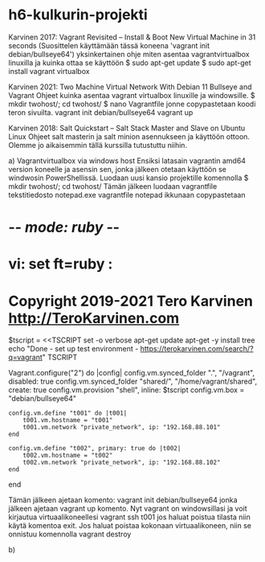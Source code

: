# h6-kulkurin-projekti

Karvinen 2017: Vagrant Revisited – Install & Boot New Virtual Machine in 31 seconds (Suosittelen käyttämään tässä koneena 'vagrant init debian/bullseye64')
yksinkertainen ohje miten asentaa vagrantvirtualbox linuxilla ja kuinka ottaa se käyttöön 
$ sudo apt-get update
$ sudo apt-get install vagrant virtualbox


Karvinen 2021: Two Machine Virtual Network With Debian 11 Bullseye and Vagrant
Ohjeet kuinka asentaa vagrant virtualbox linuxille ja windowsille.
$ mkdir twohost/; cd twohost/
$ nano Vagrantfile jonne copypastetaan koodi teron sivuilta.
vagrant init debian/bullseye64
vagrant up

Karvinen 2018: Salt Quickstart – Salt Stack Master and Slave on Ubuntu Linux
Ohjeet salt masterin ja salt minion asennukseen ja käyttöön ottoon. Olemme jo aikaisemmin tällä kurssilla tutustuttu niihin.


a) Vagrantvirtualbox via windows host
Ensiksi latasain vagrantin amd64 version koneelle ja asensin sen, jonka jälkeen otetaan käyttöön se windwosin PowerShellissä.
Luodaan uusi kansio projektille komennolla $ mkdir twohost/; cd twohost/
Tämän jälkeen luodaan vagrantfile tekstitiedosto
notepad.exe vagrantfile
notepad ikkunaan copypastetaan 

# -*- mode: ruby -*-
# vi: set ft=ruby :
# Copyright 2019-2021 Tero Karvinen http://TeroKarvinen.com

$tscript = <<TSCRIPT
set -o verbose
apt-get update
apt-get -y install tree
echo "Done - set up test environment - https://terokarvinen.com/search/?q=vagrant"
TSCRIPT

Vagrant.configure("2") do |config|
	config.vm.synced_folder ".", "/vagrant", disabled: true
	config.vm.synced_folder "shared/", "/home/vagrant/shared", create: true
	config.vm.provision "shell", inline: $tscript
	config.vm.box = "debian/bullseye64"

	config.vm.define "t001" do |t001|
		t001.vm.hostname = "t001"
		t001.vm.network "private_network", ip: "192.168.88.101"
	end

	config.vm.define "t002", primary: true do |t002|
		t002.vm.hostname = "t002"
		t002.vm.network "private_network", ip: "192.168.88.102"
	end
	
end

Tämän jälkeen ajetaan komento: vagrant init debian/bullseye64
jonka jälkeen ajetaan vagrant up komento.
Nyt vagrant on windowsillasi ja voit kirjautua virtuaalikoneellesi 
vagrant ssh t001
jos haluat poistua tilasta niin käytä komentoa exit.
Jos haluat poistaa kokonaan virtuaalikoneen, niin se onnistuu komennolla vagrant destroy

b)
